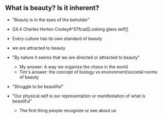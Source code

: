 ## What is beauty? Is it inherent?

- "Beauty is in the eyes of the beholder"
- [[4.4 Charles Horton Cooley#^57fcad|Looking glass self]]
- Every culture has its own standard of beauty
- we are attracted to beauty

- "By nature it seems that we are directed or attracted to beauty"
	- My answer: A way we organize the chaos in the world
	- Tim's answer: the concept of biology vs environment/societal norms of beauty

- "Struggle to be beautiful"
- "Our physical self is our representation or manifestation of what is beautiful"
	- The first thing people recognize or see about us

